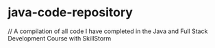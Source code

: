 # java-code-repository

// A compilation of all code I have completed in the Java and Full Stack Development Course with SkillStorm
